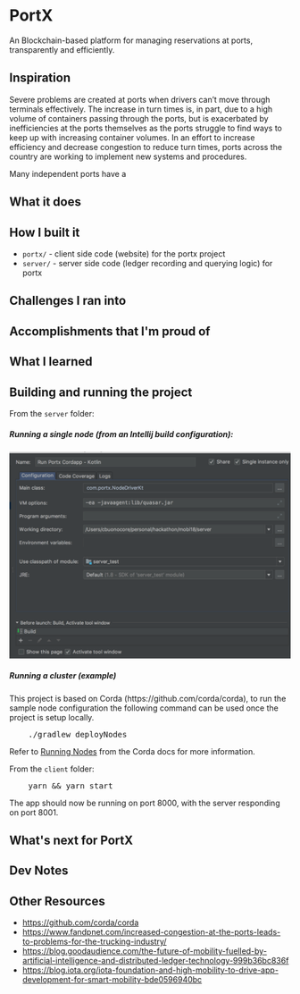 # PortX

<!-- A port reservation system powered by blockchain -->

An Blockchain-based platform for managing reservations at ports, transparently and efficiently.

## Inspiration

Severe problems are created at ports when drivers can’t move through terminals effectively. The increase in turn times is, in part, due to a high volume of containers passing through the ports, but is exacerbated by inefficiencies at the ports themselves as the ports struggle to find ways to keep up with increasing container volumes. In an effort to increase efficiency and decrease congestion to reduce turn times, ports across the country are working to implement new systems and procedures.

Many independent ports have a 

## What it does

## How I built it
* `portx/` - client side code (website) for the portx project
* `server/` - server side code (ledger recording and querying logic) for portx

## Challenges I ran into

## Accomplishments that I'm proud of

## What I learned

## Building and running the project

From the `server` folder:

<h5>Running a single node (from an Intellij build configuration):</h5>
<img src="./img/node_conf.png" width=600>

<h5>Running a cluster (example)</h5>
This project is based on Corda (https://github.com/corda/corda), to run the sample node configuration the following command can be used once the project is setup locally.
<pre>
    ./gradlew deployNodes
</pre>

Refer to <a href="https://docs.corda.net/tutorial-cordapp.html#running-nodes-across-machines">Running  Nodes</a> from the Corda docs for more information.

From the `client` folder:
<pre>
    yarn && yarn start
</pre>

The app should now be running on port 8000, with the server responding on port 8001.

## What's next for PortX

## Dev Notes


## Other Resources
* https://github.com/corda/corda
* https://www.fandpnet.com/increased-congestion-at-the-ports-leads-to-problems-for-the-trucking-industry/
* https://blog.goodaudience.com/the-future-of-mobility-fuelled-by-artificial-intelligence-and-distributed-ledger-technology-999b36bc836f
* https://blog.iota.org/iota-foundation-and-high-mobility-to-drive-app-development-for-smart-mobility-bde0596940bc